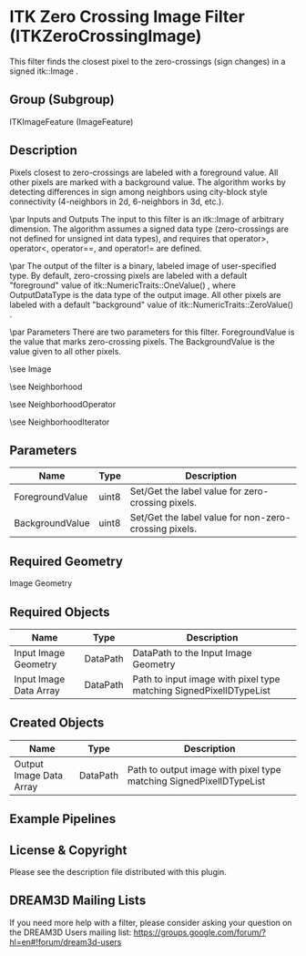 # ITK Zero Crossing Image Filter (ITKZeroCrossingImage)

This filter finds the closest pixel to the zero-crossings (sign changes) in a signed itk::Image .

## Group (Subgroup)

ITKImageFeature (ImageFeature)

## Description

Pixels closest to zero-crossings are labeled with a foreground value. All other pixels are marked with a background value. The algorithm works by detecting differences in sign among neighbors using city-block style connectivity (4-neighbors in 2d, 6-neighbors in 3d, etc.).

\par Inputs and Outputs
The input to this filter is an itk::Image of arbitrary dimension. The algorithm assumes a signed data type (zero-crossings are not defined for unsigned int data types), and requires that operator>, operator<, operator==, and operator!= are defined.


\par 
The output of the filter is a binary, labeled image of user-specified type. By default, zero-crossing pixels are labeled with a default "foreground" value of itk::NumericTraits<OutputDataType>::OneValue() , where OutputDataType is the data type of the output image. All other pixels are labeled with a default "background" value of itk::NumericTraits<OutputDataType>::ZeroValue() .


\par Parameters
There are two parameters for this filter. ForegroundValue is the value that marks zero-crossing pixels. The BackgroundValue is the value given to all other pixels.


\see Image 


\see Neighborhood 


\see NeighborhoodOperator 


\see NeighborhoodIterator

## Parameters

| Name | Type | Description |
|------|------|-------------|
| ForegroundValue | uint8 | Set/Get the label value for zero-crossing pixels. |
| BackgroundValue | uint8 | Set/Get the label value for non-zero-crossing pixels. |

## Required Geometry

Image Geometry

## Required Objects

| Name |Type | Description |
|-----|------|-------------|
| Input Image Geometry | DataPath | DataPath to the Input Image Geometry |
| Input Image Data Array | DataPath | Path to input image with pixel type matching SignedPixelIDTypeList |

## Created Objects

| Name |Type | Description |
|-----|------|-------------|
| Output Image Data Array | DataPath | Path to output image with pixel type matching SignedPixelIDTypeList |

## Example Pipelines


## License & Copyright

Please see the description file distributed with this plugin.


## DREAM3D Mailing Lists

If you need more help with a filter, please consider asking your question on the DREAM3D Users mailing list:
https://groups.google.com/forum/?hl=en#!forum/dream3d-users


